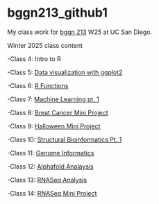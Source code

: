 # bggn213_github1
My class work for [bggn 213](https://bioboot.github.io/bggn213_W25/) W25 at UC San Diego. 


Winter 2025 class content

-Class 4: Intro to R

-Class 5: [Data visualization with ggplot2](https://github.com/Bibaxter/bggn213_github/blob/main/Class5/class5.qmd)

-Class 6: [R Functions](https://github.com/Bibaxter/bggn213_github/blob/main/Class%206/class%206%20lab.qmd) 

-Class 7: [Machine Learning pt. 1](https://github.com/Bibaxter/bggn213_github/blob/main/Class7/class%207%20lab.qmd)

-Class 8: [Breat Cancer Mini Project](https://github.com/Bibaxter/bggn213_github/blob/main/Class8/Class%208%20Breast%20cancer%20mini%20project.qmd)

-Class 9: [Halloween Mini Project](https://github.com/Bibaxter/bggn213_github/blob/main/Class9/class%209.qmd)

-Class 10: [Structural Bioinformatics Pt. 1](https://github.com/Bibaxter/bggn213_github/blob/main/Class10/class%2010.qmd)

-Class 11: [Genome Informatics](https://github.com/Bibaxter/bggn213_github/blob/main/Class11/week%2011.qmd)

-Class 12: [Alphafold Analaysis](https://github.com/Bibaxter/bggn213_github/blob/main/Class12/class%2012.qmd)

-Class 13: [RNASeq Analysis](https://github.com/Bibaxter/bggn213_github/blob/main/Class13/class%2013%20lab%20report.qmd)

-Class 14: [RNASeq Mini Project](https://github.com/Bibaxter/bggn213_github/blob/main/Class14/Class%2014%20RNASeq%20mini%20project.qmd)
